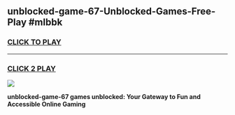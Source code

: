 
## unblocked-game-67-Unblocked-Games-Free-Play #mlbbk
<h3>
<a href="https://us.freeplayer.one?title=unblocked-game-67&ref=9M">CLICK TO PLAY</a></h3>
<hr>

<h3>
<a href="https://us.freeplayer.one?title=unblocked-game-67&ref=9M">CLICK 2 PLAY</a>
  
</h3>

<a href="https://us.freeplayer.one?title=unblocked-game-67&ref=9M"><img src="https://clearcache.store/games.png"></a>


**unblocked-game-67 games unblocked: Your Gateway to Fun and Accessible Online Gaming**
